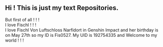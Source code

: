 ## Hi ! This is just my text Repositories.
But first of all ! ! !  
I love Fischl ! ! !  
I love Fischl Von Luftschloss Narfidort in Genshin Impact and her birthday is on May 27th so my ID is Fis0527.
My UID is 192754335 and Welcome to my world ! ! !

